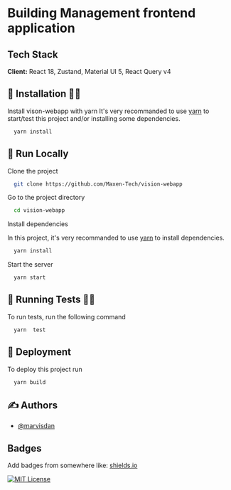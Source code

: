 # Building Management frontend application

## Tech Stack

**Client:** React 18, Zustand, Material UI 5, React Query v4

## 🔧 Installation 👨‍🔧

Install vison-webapp with yarn
It's very recommanded to use [yarn](https://yarnpkg.com/) to start/test this project and/or installing some dependencies.

```bash
  yarn install
```

## 🏁 Run Locally

Clone the project

```bash
  git clone https://github.com/Maxen-Tech/vision-webapp
```

Go to the project directory

```bash
  cd vision-webapp
```

Install dependencies

In this project, it's very recommanded to use [yarn](https://yarnpkg.com/) to install dependencies.

```bash
  yarn install
```

Start the server

```bash
  yarn start
```

## 🧪 Running Tests 🧑‍🔬

To run tests, run the following command

```bash
  yarn  test
```

## 🚀 Deployment

To deploy this project run

```bash
  yarn build
```


## ✍️ Authors

- [@marvisdan](https://github.com/marvisdan)

## Badges

Add badges from somewhere like: [shields.io](https://shields.io/)

[![MIT License](https://img.shields.io/badge/License-MIT-green.svg)](https://choosealicense.com/licenses/mit/)
